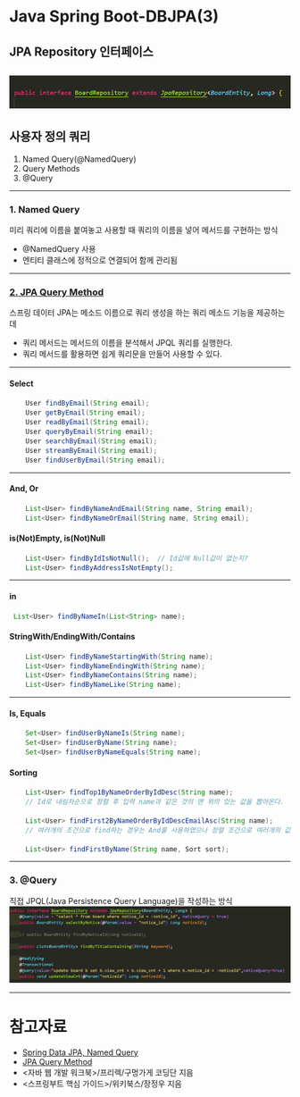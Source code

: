 # Java Spring Boot-DBJPA(3)

## JPA Repository 인터페이스
![Alt text](./img/image-3.png)
---

## 사용자 정의 쿼리
1. Named Query(@NamedQuery)
2. Query Methods
3. @Query

---

### 1. Named Query
미리 쿼리에 이름을 붙여놓고 사용할 때 쿼리의 이름을 넣어 메서드를 구현하는 방식
- @NamedQuery 사용
- 엔티티 클래스에 정적으로 연결되어 함께 관리됨

---

### [2. JPA Query Method](https://velog.io/@seongwon97/Spring-Boot-Query-Method)
스프링 데이터 JPA는 메소드 이름으로 쿼리 생성을 하는 쿼리 메소드 기능을 제공하는데
- 쿼리 메서드는 메서드의 이름을 분석해서 JPQL 쿼리를 실행한다.
- 쿼리 메서드를 활용하면 쉽게 쿼리문을 만들어 사용할 수 있다.

---
#### Select
```java
    User findByEmail(String email);
    User getByEmail(String email);
    User readByEmail(String email);
    User queryByEmail(String email);
    User searchByEmail(String email);
    User streamByEmail(String email);
    User findUserByEmail(String email);
```

---
#### And, Or
```java
    List<User> findByNameAndEmail(String name, String email);
    List<User> findByNameOrEmail(String name, String email);
```

#### is(Not)Empty, is(Not)Null
```java
    List<User> findByIdIsNotNull();  // Id값에 Null값이 없는지?
    List<User> findByAddressIsNotEmpty();
```

---
#### in
```java
 List<User> findByNameIn(List<String> name);
```
#### StringWith/EndingWith/Contains
```java
    List<User> findByNameStartingWith(String name);
    List<User> findByNameEndingWith(String name);
    List<User> findByNameContains(String name);
    List<User> findByNameLike(String name);
```

---
#### Is, Equals
```java
    Set<User> findUserByNameIs(String name);
    Set<User> findUserByName(String name);
    Set<User> findUserByNameEquals(String name);
```
#### Sorting
```java
    List<User> findTop1ByNameOrderByIdDesc(String name);
    // Id로 내림차순으로 정렬 후 입력 name과 같은 것의 맨 위의 있는 값을 뽑아온다.

    List<User> findFirst2ByNameOrderByIdDescEmailAsc(String name);
    // 여러개의 조건으로 find하는 경우는 And를 사용하였으나 정렬 조건으로 여러개의 값을 사용하는 경우는 And를 사용하지 않고 조건을 이어서 붙인다.

    List<User> findFirstByName(String name, Sort sort);
```

---

### 3. @Query
직접 JPQL(Java Persistence Query Language)을 작성하는 방식
![Alt text](./img/image-3-1.png)

---

# 참고자료
- [Spring Data JPA, Named Query](https://velog.io/@yebali/Spring-Data-JPA-Named-Query)
- [JPA Query Method](https://velog.io/@seongwon97/Spring-Boot-Query-Method)
- <자바 웹 개발 워크북>/프리렉/구멍가게 코딩단 지음
- <스프링부트 핵심 가이드>/위키북스/장정우 지음
